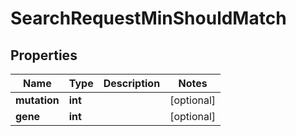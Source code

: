 # SearchRequestMinShouldMatch

## Properties
Name | Type | Description | Notes
------------ | ------------- | ------------- | -------------
**mutation** | **int** |  | [optional] 
**gene** | **int** |  | [optional] 



